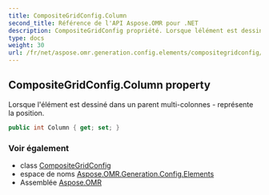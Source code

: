 ```yaml
---
title: CompositeGridConfig.Column
second_title: Référence de l'API Aspose.OMR pour .NET
description: CompositeGridConfig propriété. Lorsque lélément est dessiné dans un parent multicolonnes  représente la position.
type: docs
weight: 30
url: /fr/net/aspose.omr.generation.config.elements/compositegridconfig/column/
---
```

## CompositeGridConfig.Column property

Lorsque l'élément est dessiné dans un parent multi-colonnes - représente la position.

```csharp
public int Column { get; set; }
```

### Voir également

* class [CompositeGridConfig](../)
* espace de noms [Aspose.OMR.Generation.Config.Elements](../../compositegridconfig/)
* Assemblée [Aspose.OMR](../../../)


